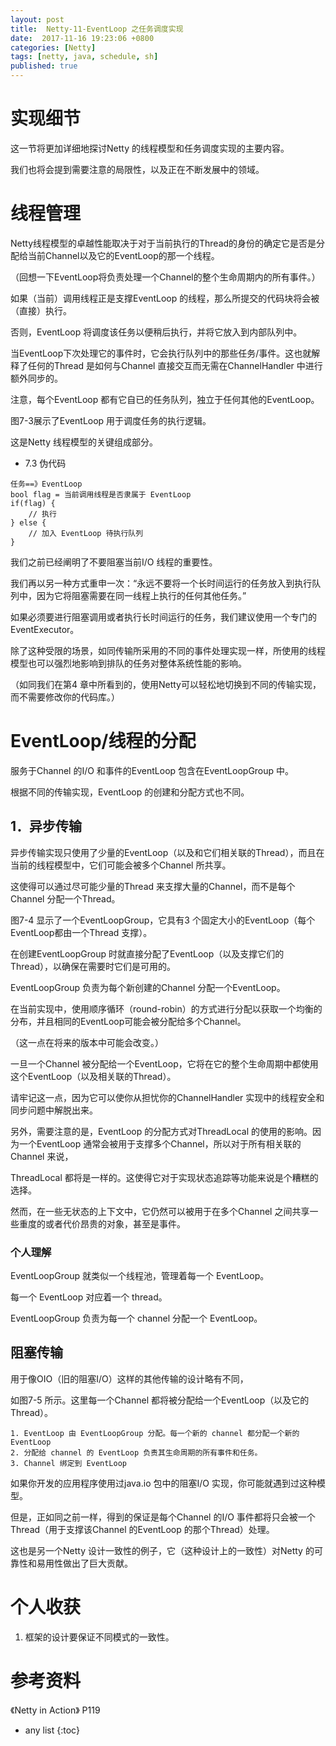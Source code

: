 ```yaml
---
layout: post
title:  Netty-11-EventLoop 之任务调度实现
date:  2017-11-16 19:23:06 +0800
categories: [Netty]
tags: [netty, java, schedule, sh]
published: true
---
```


# 实现细节

这一节将更加详细地探讨Netty 的线程模型和任务调度实现的主要内容。

我们也将会提到需要注意的局限性，以及正在不断发展中的领域。

# 线程管理

Netty线程模型的卓越性能取决于对于当前执行的Thread的身份的确定它是否是分配给当前Channel以及它的EventLoop的那一个线程。

（回想一下EventLoop将负责处理一个Channel的整个生命周期内的所有事件。）

如果（当前）调用线程正是支撑EventLoop 的线程，那么所提交的代码块将会被（直接）执行。

否则，EventLoop 将调度该任务以便稍后执行，并将它放入到内部队列中。

当EventLoop下次处理它的事件时，它会执行队列中的那些任务/事件。这也就解释了任何的Thread 是如何与Channel 直接交互而无需在ChannelHandler 中进行额外同步的。

注意，每个EventLoop 都有它自已的任务队列，独立于任何其他的EventLoop。

图7-3展示了EventLoop 用于调度任务的执行逻辑。

这是Netty 线程模型的关键组成部分。

- 7.3 伪代码

```
任务==》EventLoop
bool flag = 当前调用线程是否隶属于 EventLoop
if(flag) {
    // 执行
} else {
    // 加入 EventLoop 待执行队列
}
```

我们之前已经阐明了不要阻塞当前I/O 线程的重要性。

我们再以另一种方式重申一次：“永远不要将一个长时间运行的任务放入到执行队列中，因为它将阻塞需要在同一线程上执行的任何其他任务。”

如果必须要进行阻塞调用或者执行长时间运行的任务，我们建议使用一个专门的EventExecutor。

除了这种受限的场景，如同传输所采用的不同的事件处理实现一样，所使用的线程模型也可以强烈地影响到排队的任务对整体系统性能的影响。

（如同我们在第4 章中所看到的，使用Netty可以轻松地切换到不同的传输实现，而不需要修改你的代码库。）

# EventLoop/线程的分配

服务于Channel 的I/O 和事件的EventLoop 包含在EventLoopGroup 中。

根据不同的传输实现，EventLoop 的创建和分配方式也不同。

## 1．异步传输

异步传输实现只使用了少量的EventLoop（以及和它们相关联的Thread），而且在当前的线程模型中，它们可能会被多个Channel 所共享。

这使得可以通过尽可能少量的Thread 来支撑大量的Channel，而不是每个Channel 分配一个Thread。

图7-4 显示了一个EventLoopGroup，它具有3 个固定大小的EventLoop（每个EventLoop都由一个Thread 支撑）。

在创建EventLoopGroup 时就直接分配了EventLoop（以及支撑它们的Thread），以确保在需要时它们是可用的。

EventLoopGroup 负责为每个新创建的Channel 分配一个EventLoop。

在当前实现中，使用顺序循环（round-robin）的方式进行分配以获取一个均衡的分布，并且相同的EventLoop可能会被分配给多个Channel。

（这一点在将来的版本中可能会改变。）

一旦一个Channel 被分配给一个EventLoop，它将在它的整个生命周期中都使用这个EventLoop（以及相关联的Thread）。

请牢记这一点，因为它可以使你从担忧你的ChannelHandler 实现中的线程安全和同步问题中解脱出来。

另外，需要注意的是，EventLoop 的分配方式对ThreadLocal 的使用的影响。因为一个EventLoop 通常会被用于支撑多个Channel，所以对于所有相关联的Channel 来说，

ThreadLocal 都将是一样的。这使得它对于实现状态追踪等功能来说是个糟糕的选择。

然而，在一些无状态的上下文中，它仍然可以被用于在多个Channel 之间共享一些重度的或者代价昂贵的对象，甚至是事件。

### 个人理解

EventLoopGroup 就类似一个线程池，管理着每一个 EventLoop。

每一个 EventLoop 对应着一个 thread。

EventLoopGroup 负责为每一个 channel 分配一个 EventLoop。

## 阻塞传输

用于像OIO（旧的阻塞I/O）这样的其他传输的设计略有不同，

如图7-5 所示。这里每一个Channel 都将被分配给一个EventLoop（以及它的Thread）。

```
1. EventLoop 由 EventLoopGroup 分配。每一个新的 channel 都分配一个新的 EventLoop
2. 分配给 channel 的 EventLoop 负责其生命周期的所有事件和任务。
3. Channel 绑定到 EventLoop
```

如果你开发的应用程序使用过java.io 包中的阻塞I/O 实现，你可能就遇到过这种模型。

但是，正如同之前一样，得到的保证是每个Channel 的I/O 事件都将只会被一个Thread（用于支撑该Channel 的EventLoop 的那个Thread）处理。

这也是另一个Netty 设计一致性的例子，它（这种设计上的一致性）对Netty 的可靠性和易用性做出了巨大贡献。

# 个人收获

1. 框架的设计要保证不同模式的一致性。

# 参考资料

《Netty in Action》 P119

* any list
{:toc}


